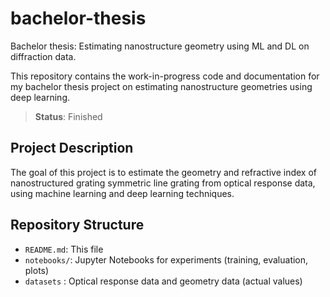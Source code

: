# bachelor-thesis
Bachelor thesis: Estimating nanostructure geometry using ML and DL on diffraction data.

This repository contains the work-in-progress code and documentation for my bachelor thesis project on estimating nanostructure geometries using deep learning.

> **Status**:  Finished 

##  Project Description

The goal of this project is to estimate the geometry and refractive index of nanostructured grating symmetric line grating from optical response data, using machine learning and deep learning techniques.

## Repository Structure
- `README.md`: This file
- `notebooks/`: Jupyter Notebooks for experiments (training, evaluation, plots)
- `datasets` : Optical response data and geometry data (actual values)


